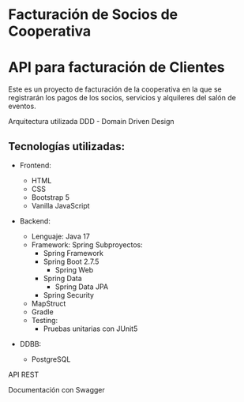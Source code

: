 # Facturación de Socios de Cooperativa
# API para facturación de Clientes
Este es un proyecto de facturación de la cooperativa en la que se registrarán los pagos de los socios, servicios y alquileres del salón de eventos.

Arquitectura utilizada DDD - Domain Driven Design

## Tecnologías utilizadas:
- Frontend:
    - HTML
    - CSS
    - Bootstrap 5
    - Vanilla JavaScript

- Backend:
    - Lenguaje: Java 17
    - Framework: Spring
        Subproyectos:
        - Spring Framework
        - Spring Boot 2.7.5
            - Spring Web
        - Spring Data
            - Spring Data JPA
        - Spring Security
    - MapStruct
    - Gradle
    - Testing:
        - Pruebas unitarias con JUnit5

- DDBB:
    - PostgreSQL

API REST

Documentación con Swagger
